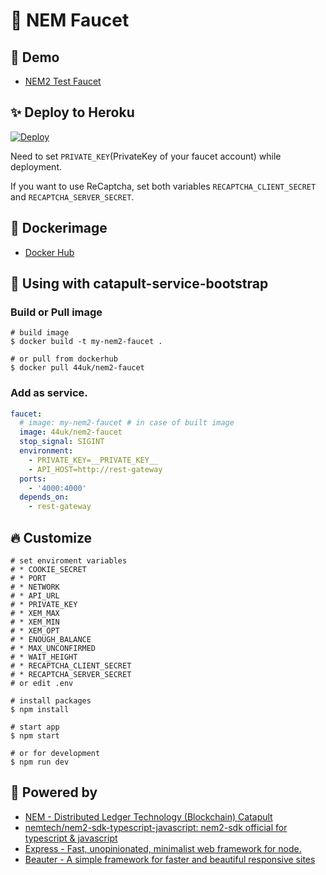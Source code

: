 # :potable_water: NEM Faucet

## :heartbeat: Demo

- [NEM2 Test Faucet](http://test-nem2-faucet.44uk.net/)

## :sparkles: Deploy to Heroku

[![Deploy](https://www.herokucdn.com/deploy/button.svg)](https://heroku.com/deploy)

Need to set `PRIVATE_KEY`(PrivateKey of your faucet account) while deployment.

If you want to use ReCaptcha, set both variables `RECAPTCHA_CLIENT_SECRET` and `RECAPTCHA_SERVER_SECRET`.

## :whale: Dockerimage

- [Docker Hub](https://cloud.docker.com/repository/docker/44uk/nem2-faucet)

## :handshake: Using with catapult-service-bootstrap

### Build or Pull image

```console
# build image
$ docker build -t my-nem2-faucet .

# or pull from dockerhub
$ docker pull 44uk/nem2-faucet
```

### Add as service.

```yaml:docker-compose.yml
faucet:
  # image: my-nem2-faucet # in case of built image
  image: 44uk/nem2-faucet
  stop_signal: SIGINT
  environment:
    - PRIVATE_KEY=__PRIVATE_KEY__
    - API_HOST=http://rest-gateway
  ports:
    - '4000:4000'
  depends_on:
    - rest-gateway
```

## :fire: Customize

```shell
# set enviroment variables
# * COOKIE_SECRET
# * PORT
# * NETWORK
# * API_URL
# * PRIVATE_KEY
# * XEM_MAX
# * XEM_MIN
# * XEM_OPT
# * ENOUGH_BALANCE
# * MAX_UNCONFIRMED
# * WAIT_HEIGHT
# * RECAPTCHA_CLIENT_SECRET
# * RECAPTCHA_SERVER_SECRET
# or edit .env

# install packages
$ npm install

# start app
$ npm start

# or for development
$ npm run dev
```

## :muscle: Powered by

- [NEM - Distributed Ledger Technology (Blockchain) Catapult](https://www.nem.io/catapult/)
- [nemtech/nem2\-sdk\-typescript\-javascript: nem2\-sdk official for typescript & javascript](https://github.com/nemtech/nem2-sdk-typescript-javascript)
- [Express - Fast, unopinionated, minimalist web framework for node.](https://github.com/expressjs/express)
- [Beauter - A simple framework for faster and beautiful responsive sites](http://beauter.outboxcraft.com/)
